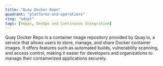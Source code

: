 ```yaml
---
title: "Quay Docker Repo"
quadrant: "platforms-and-operations"
ring: "adopt"
tags: [hmpps, DevOps and Continuous Integration]
---
```


Quay Docker Repo is a container image repository provided by Quay.io, a service that allows users to store, manage, and share Docker container images. It offers features such as automated builds, vulnerability scanning, and access control, making it easier for developers and organizations to manage their containerized applications securely.
